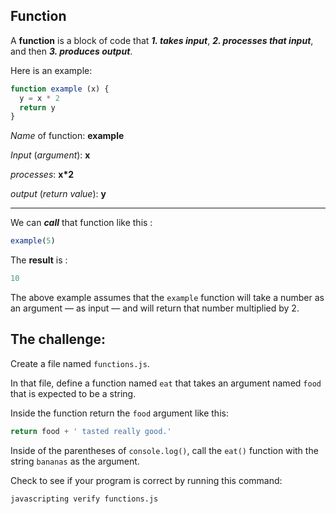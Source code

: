 ## Function

A **function** is a block of code that ***1. takes input***, ***2. processes that input***, and then ***3. produces output***.

Here is an example:

```js
function example (x) {
  y = x * 2
  return y
}
```

*Name* of function: **example**

*Input* (*argument*): **x**

*processes*: **x*2**

*output* (*return value*): **y**

*****

We can ***call*** that function like this :

```js
example(5)
```

The **result** is :

```js
10
```

The above example assumes that the `example` function will take a number as an argument –– as input –– and will return that number multiplied by 2.

## The challenge:

Create a file named `functions.js`.

In that file, define a function named `eat` that takes an argument named `food`
that is expected to be a string.

Inside the function return the `food` argument like this:

```js
return food + ' tasted really good.'
```

Inside of the parentheses of `console.log()`, call the `eat()` function with the string `bananas` as the argument.

Check to see if your program is correct by running this command:

```bash
javascripting verify functions.js
```
